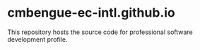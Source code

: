 # cmbengue-ec-intl.github.io
This repository hosts the source code for professional software development profile.
